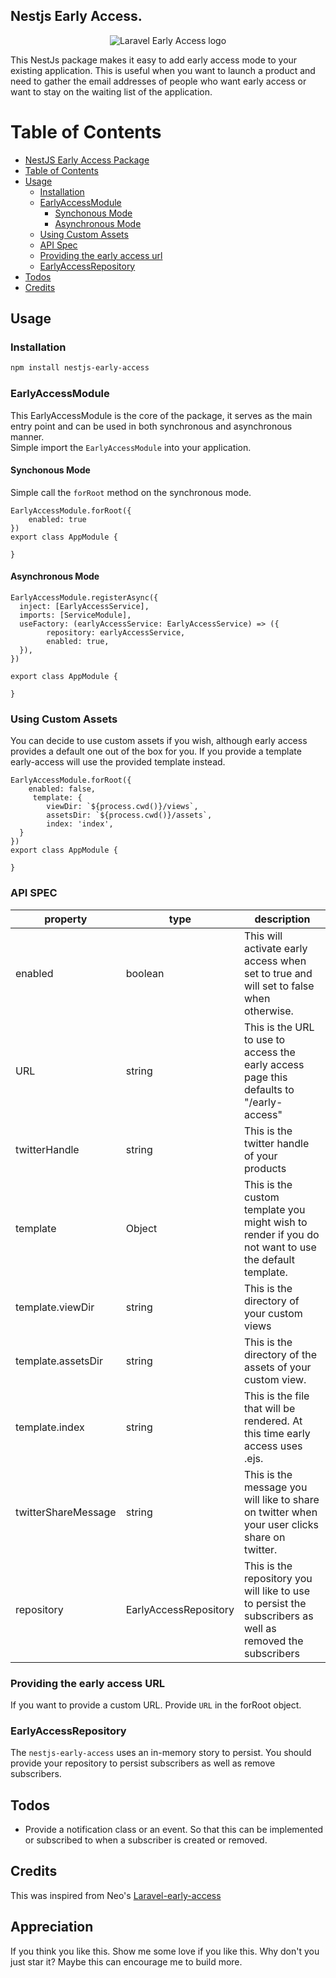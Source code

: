 ## Nestjs Early Access.  

<p align="center">
    <img src="https://s3.eu-west-2.amazonaws.com/socialite.io-dev/50734150-a442fc80-119a-11e9-9dfa-57904bb001f7.png" alt="Laravel Early Access logo" />
</p>

This NestJs package makes it easy to add early access mode to your existing application. This is useful when you want to launch a product and need to gather the email addresses of people who want early access or want to stay on the waiting list of the application.

# Table of Contents

- [NestJS Early Access Package](#nestjs-early-starter)
- [Table of Contents](#table-of-contents)
- [Usage](#usage)
	-	[Installation](#installation)
  - [EarlyAccessModule](#earlyaccessmodule)
	   - [Synchonous Mode](#synchonous-mode)
	   - [Asynchronous Mode](#asynchronous-mode)
  - [Using Custom Assets](#using-custom-assets)
  -  [API Spec](#api-spec)
  - [Providing the early access url](#providing-the-early-access-URL)
  - [EarlyAccessRepository](#earlyaccessrepository)
- [Todos](#todos)
- [Credits](#credits)

## Usage

### Installation
```bash
npm install nestjs-early-access
``` 
###  EarlyAccessModule
This EarlyAccessModule is the core of the package, it serves as the main entry point and can be used in both synchronous and asynchronous manner.  
Simple import the `EarlyAccessModule` into your application.

#### Synchonous Mode
Simple call the `forRoot` method on the synchronous mode.

    EarlyAccessModule.forRoot({  
        enabled: true  
    })  
    export class AppModule {  
      
    }
 #### Asynchronous Mode

    EarlyAccessModule.registerAsync({  
      inject: [EarlyAccessService],  
      imports: [ServiceModule],  
      useFactory: (earlyAccessService: EarlyAccessService) => ({  
            repository: earlyAccessService,  
		    enabled: true,  
      }),  
    })  
      
    export class AppModule {  
     
    }

### Using Custom Assets
You can decide to use custom assets if you wish, although early access provides a default one out of the box for you.  If you provide a template early-access will use the provided template instead.

    EarlyAccessModule.forRoot({  
        enabled: false,  
		 template: {  
            viewDir: `${process.cwd()}/views`,  
    		assetsDir: `${process.cwd()}/assets`,  
    		index: 'index',  
      }  
    })  
    export class AppModule {  
      
    }

### API SPEC
| property            | type                  | description                                                                                                       |
|---------------------|-----------------------|-------------------------------------------------------------------------------------------------------------------|
| enabled             | boolean               | This will activate early access when set to true and will set to false when otherwise.                           |
| URL                 | string                | This is the URL to use to access the early access page this defaults to "/early-access"                           |
| twitterHandle       | string                | This is the twitter handle of your products                                                                       |
| template            | Object                | This is the custom template you might wish to render if you do not want to use the default template.             |
| template.viewDir    | string                | This is the directory of your custom views                                                                        |
| template.assetsDir  | string                | This is the directory of the assets of your custom view.                                                          |
| template.index      | string                | This is the file that will be rendered. At this time early access uses .ejs.                                       |
| twitterShareMessage | string                | This is the message you will like to share on twitter when your user clicks share on twitter.                     |
| repository          | EarlyAccessRepository | This is the repository you will like to use to persist the subscribers as well as removed the subscribers |

  ### Providing the early access URL
  If you want to provide a custom URL. Provide `URL` in the forRoot object.

### EarlyAccessRepository
The `nestjs-early-access` uses an in-memory story to persist. You should provide your repository to persist subscribers as well as remove subscribers.

## Todos
- Provide a notification class or an event. So that this can be implemented or subscribed to when a subscriber is created or removed.

## Credits
This was inspired from Neo's [Laravel-early-access](https://github.com/neoighodaro)

## Appreciation
If you think you like this. Show me some love if you like this. Why don't you just star it? Maybe this can encourage me to build more.
  
 